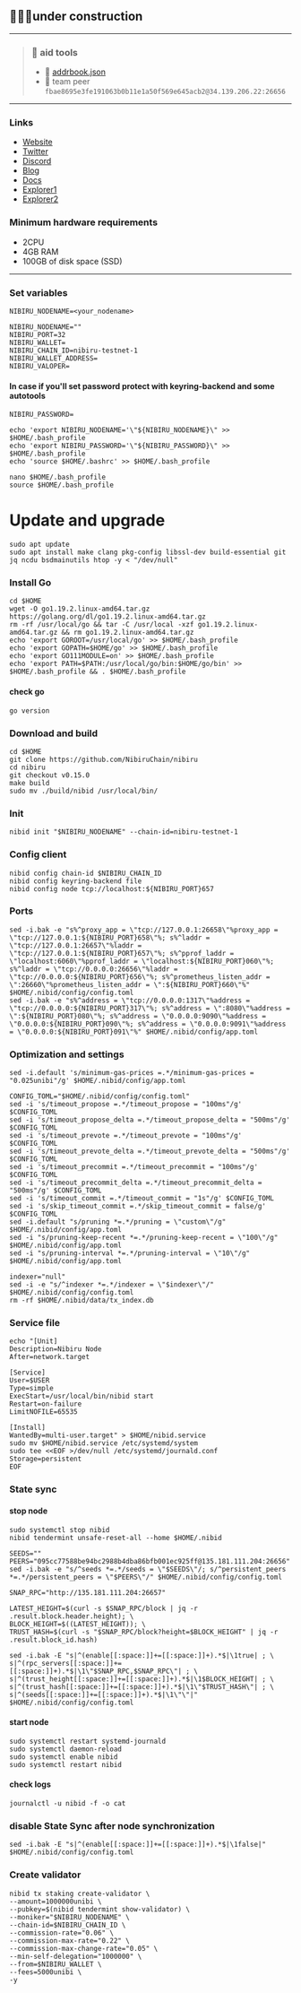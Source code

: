 ## 🚧🚧🚧under construction
____

> ### 🧰 aid tools    
>- 📖 [addrbook.json](https://github.com/toolfun/nets/blob/main/NIBIRU/addrbook.json)    
>- 🚅 team peer `fbae8695e3fe191063b0b11e1a50f569e645acb2@34.139.206.22:26656`
____

### Links
- [Website](https://nibiru.fi/)
- [Twitter](https://twitter.com/NibiruChain)
- [Discord](https://discord.gg/nibiru)
- [Blog](https://blog.nibiru.fi/)
- [Docs](https://docs.nibiru.fi/)
- [Explorer1](https://testnet-1.nibiru.fi/)
- [Explorer2](https://nibiru.explorers.guru/)

### Minimum hardware requirements
- 2CPU
- 4GB RAM
- 100GB of disk space (SSD)
____

### Set variables

```
NIBIRU_NODENAME=<your_nodename>
```
```
NIBIRU_NODENAME=""
NIBIRU_PORT=32
NIBIRU_WALLET=
NIBIRU_CHAIN_ID=nibiru-testnet-1
NIBIRU_WALLET_ADDRESS=
NIBIRU_VALOPER=
```
#### In case if you'll set password protect with keyring-backend and some autotools
```
NIBIRU_PASSWORD=
```
```
echo 'export NIBIRU_NODENAME='\"${NIBIRU_NODENAME}\" >> $HOME/.bash_profile
echo 'export NIBIRU_PASSWORD='\"${NIBIRU_PASSWORD}\" >> $HOME/.bash_profile
echo 'source $HOME/.bashrc' >> $HOME/.bash_profile
```

`nano $HOME/.bash_profile`   
`source $HOME/.bash_profile`     

# Update and upgrade
```
sudo apt update
sudo apt install make clang pkg-config libssl-dev build-essential git jq ncdu bsdmainutils htop -y < "/dev/null"
```

### Install Go
```
cd $HOME
wget -O go1.19.2.linux-amd64.tar.gz https://golang.org/dl/go1.19.2.linux-amd64.tar.gz
rm -rf /usr/local/go && tar -C /usr/local -xzf go1.19.2.linux-amd64.tar.gz && rm go1.19.2.linux-amd64.tar.gz
echo 'export GOROOT=/usr/local/go' >> $HOME/.bash_profile
echo 'export GOPATH=$HOME/go' >> $HOME/.bash_profile
echo 'export GO111MODULE=on' >> $HOME/.bash_profile
echo 'export PATH=$PATH:/usr/local/go/bin:$HOME/go/bin' >> $HOME/.bash_profile && . $HOME/.bash_profile
```
#### check go
```
go version
```

### Download and build
```
cd $HOME
git clone https://github.com/NibiruChain/nibiru
cd nibiru
git checkout v0.15.0
make build
sudo mv ./build/nibid /usr/local/bin/
```

### Init
```
nibid init "$NIBIRU_NODENAME" --chain-id=nibiru-testnet-1
```

### Config client
```
nibid config chain-id $NIBIRU_CHAIN_ID
nibid config keyring-backend file
nibid config node tcp://localhost:${NIBIRU_PORT}657
```

### Ports
```
sed -i.bak -e "s%^proxy_app = \"tcp://127.0.0.1:26658\"%proxy_app = \"tcp://127.0.0.1:${NIBIRU_PORT}658\"%; s%^laddr = \"tcp://127.0.0.1:26657\"%laddr = \"tcp://127.0.0.1:${NIBIRU_PORT}657\"%; s%^pprof_laddr = \"localhost:6060\"%pprof_laddr = \"localhost:${NIBIRU_PORT}060\"%; s%^laddr = \"tcp://0.0.0.0:26656\"%laddr = \"tcp://0.0.0.0:${NIBIRU_PORT}656\"%; s%^prometheus_listen_addr = \":26660\"%prometheus_listen_addr = \":${NIBIRU_PORT}660\"%" $HOME/.nibid/config/config.toml
sed -i.bak -e "s%^address = \"tcp://0.0.0.0:1317\"%address = \"tcp://0.0.0.0:${NIBIRU_PORT}317\"%; s%^address = \":8080\"%address = \":${NIBIRU_PORT}080\"%; s%^address = \"0.0.0.0:9090\"%address = \"0.0.0.0:${NIBIRU_PORT}090\"%; s%^address = \"0.0.0.0:9091\"%address = \"0.0.0.0:${NIBIRU_PORT}091\"%" $HOME/.nibid/config/app.toml
```
### Optimization and settings
```
sed -i.default 's/minimum-gas-prices =.*/minimum-gas-prices = "0.025unibi"/g' $HOME/.nibid/config/app.toml
```
```
CONFIG_TOML="$HOME/.nibid/config/config.toml"
sed -i 's/timeout_propose =.*/timeout_propose = "100ms"/g' $CONFIG_TOML
sed -i 's/timeout_propose_delta =.*/timeout_propose_delta = "500ms"/g' $CONFIG_TOML
sed -i 's/timeout_prevote =.*/timeout_prevote = "100ms"/g' $CONFIG_TOML
sed -i 's/timeout_prevote_delta =.*/timeout_prevote_delta = "500ms"/g' $CONFIG_TOML
sed -i 's/timeout_precommit =.*/timeout_precommit = "100ms"/g' $CONFIG_TOML
sed -i 's/timeout_precommit_delta =.*/timeout_precommit_delta = "500ms"/g' $CONFIG_TOML
sed -i 's/timeout_commit =.*/timeout_commit = "1s"/g' $CONFIG_TOML
sed -i 's/skip_timeout_commit =.*/skip_timeout_commit = false/g' $CONFIG_TOML
sed -i.default "s/pruning *=.*/pruning = \"custom\"/g" $HOME/.nibid/config/app.toml
sed -i "s/pruning-keep-recent *=.*/pruning-keep-recent = \"100\"/g" $HOME/.nibid/config/app.toml
sed -i "s/pruning-interval *=.*/pruning-interval = \"10\"/g" $HOME/.nibid/config/app.toml
```
```
indexer="null"
sed -i -e "s/^indexer *=.*/indexer = \"$indexer\"/" $HOME/.nibid/config/config.toml
rm -rf $HOME/.nibid/data/tx_index.db
```

### Service file
```
echo "[Unit]
Description=Nibiru Node
After=network.target

[Service]
User=$USER
Type=simple
ExecStart=/usr/local/bin/nibid start
Restart=on-failure
LimitNOFILE=65535

[Install]
WantedBy=multi-user.target" > $HOME/nibid.service
sudo mv $HOME/nibid.service /etc/systemd/system
sudo tee <<EOF >/dev/null /etc/systemd/journald.conf
Storage=persistent
EOF
```

### State sync
#### stop node
```
sudo systemctl stop nibid
nibid tendermint unsafe-reset-all --home $HOME/.nibid
```
```
SEEDS=""
PEERS="095cc77588be94bc2988b4dba86bfb001ec925ff@135.181.111.204:26656"
sed -i.bak -e "s/^seeds *=.*/seeds = \"$SEEDS\"/; s/^persistent_peers *=.*/persistent_peers = \"$PEERS\"/" $HOME/.nibid/config/config.toml

SNAP_RPC="http://135.181.111.204:26657"

LATEST_HEIGHT=$(curl -s $SNAP_RPC/block | jq -r .result.block.header.height); \
BLOCK_HEIGHT=$((LATEST_HEIGHT)); \
TRUST_HASH=$(curl -s "$SNAP_RPC/block?height=$BLOCK_HEIGHT" | jq -r .result.block_id.hash)

sed -i.bak -E "s|^(enable[[:space:]]+=[[:space:]]+).*$|\1true| ; \
s|^(rpc_servers[[:space:]]+=[[:space:]]+).*$|\1\"$SNAP_RPC,$SNAP_RPC\"| ; \
s|^(trust_height[[:space:]]+=[[:space:]]+).*$|\1$BLOCK_HEIGHT| ; \
s|^(trust_hash[[:space:]]+=[[:space:]]+).*$|\1\"$TRUST_HASH\"| ; \
s|^(seeds[[:space:]]+=[[:space:]]+).*$|\1\"\"|" $HOME/.nibid/config/config.toml
```
  
#### start node
```
sudo systemctl restart systemd-journald
sudo systemctl daemon-reload
sudo systemctl enable nibid
sudo systemctl restart nibid
```
#### check logs
```
journalctl -u nibid -f -o cat
```
  
### disable State Sync after node synchronization
```
sed -i.bak -E "s|^(enable[[:space:]]+=[[:space:]]+).*$|\1false|" $HOME/.nibid/config/config.toml
```

### Create validator
```
nibid tx staking create-validator \
--amount=1000000unibi \
--pubkey=$(nibid tendermint show-validator) \
--moniker="$NIBIRU_NODENAME" \
--chain-id=$NIBIRU_CHAIN_ID \
--commission-rate="0.06" \
--commission-max-rate="0.22" \
--commission-max-change-rate="0.05" \
--min-self-delegation="1000000" \
--from=$NIBIRU_WALLET \
--fees=5000unibi \
-y
```
